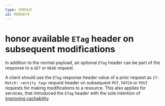 ```yaml
---
type: SHOULD
id: R000074
---
```


# honor available `ETag` header on subsequent modifications

In addition to the normal payload, an optional `ETag` header can be part of the response to a `GET` or `HEAD` request.

A client should use the `ETag` response header value of a prior request as `If-Match: <entity tag>` request header on subsequent `PUT`, `PATCH` or `POST` requests for making modifications to a resource. This also applies for services, that introduced the `ETag` header with the sole intention of [improving cachability](./guidelines/020_guidelines/030_http/2010_may-use-etag-header-for-caching-resources.md).
